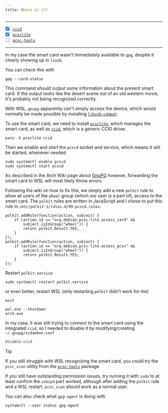 ```yaml
---
title: Where is it?
---
```


---

- [x] [`ccid`](https://archlinux.org/packages/extra/x86_64/ccid/)
- [x] [`pcsclite`](https://archlinux.org/packages/extra/x86_64/pcsclite/)
- [ ] [`pcsc-tools`](https://archlinux.org/packages/extra/x86_64/pcsc-tools/)

---

In my case the smart card wasn't immediately available to `gpg`,
despite it clearly showing up in `lsusb`.

You can check this with

```bash,nolang,icon=.fa.fa-terminal
gpg --card-status
```

This command _should_ output some information about the present smart card.
If the output looks like the desert scene out of an old western movie,
it's probably not being recognized correctly.

With WSL, `gnupg` apparently can't simply access the device,
which would normally be made possible by installing [`libusb-compat`](https://archlinux.org/packages/extra/x86_64/libusb-compat/).

To use the smart card, we need to install [`pcsclite`](https://archlinux.org/packages/extra/x86_64/pcsclite/),
which manages the smart card, as well as [`ccid`](https://archlinux.org/packages/extra/x86_64/ccid/),
which is a generic CCID driver.

```bash,nolang,icon=.fa.fa-terminal
paru -S pcsclite ccid
```

Then we _enable_ and _start_ the `pcscd` socket and service,
which means it will be started, whenever needed

```bash,nolang,icon=.fa.fa-terminal
sudo systemctl enable pcscd
sudo systemctl start pcscd
```

As described in the Arch Wiki page about
[GnuPG](https://wiki.archlinux.org/title/GnuPG#Using_a_smart_card_on_a_remote_client) however,
forwarding the smart card to WSL will most likely throw errors.

Following the wiki on how to fix this, we simply add a new `polkit` rule to allow all users of the `wheel` group
(which our user is a part of), access to the smart card.
The `polkit` rules are written in JavaScript and I chose to put this rule in `/etc/polkit-1/rules.d/99-pcscd.rules`.

```js,lang=JavaScript,icon=.devicon-javascript-plain,filepath=/etc/polkit-1/rules.d/99-pcscd.rules
polkit.addRule(function(action, subject) {
    if (action.id == "org.debian.pcsc-lite.access_card" &&
        subject.isInGroup("wheel")) {
        return polkit.Result.YES;
    }
});
polkit.addRule(function(action, subject) {
    if (action.id == "org.debian.pcsc-lite.access_pcsc" &&
        subject.isInGroup("wheel")) {
        return polkit.Result.YES;
    }
});
```

Restart `polkit.service`

```bash,nolang,icon=.fa.fa-terminal
sudo systemctl restart polkit.service
```

or even better, restart WSL (only restarting `polkit` didn't work for me)

```bash,nolang,icon=.fa.fa-terminal
exit
```

```powershell,lang=PowerShell,icon=.devicon-powershell-plain
wsl.exe --shutdown
arch.exe
```

In my case, it was still trying to connect to the smart card using the integrated `ccid`,
so I needed to disable it by modifying/creating `~/.gnupg/scdaemon.conf`

```txt,nolang,icon=.fa.fa-file-text-o,filepath=~/.gnupg/scdaemon.conf
disable-ccid
```

> [!TIP]
> If you still struggle with WSL recognizing the smart card,
> you could try the `pcsc_scan` utility from the [`pcsc-tools`](https://archlinux.org/packages/extra/x86_64/pcsc-tools/) package.
>
> If you still have outstanding permission issues, try running it with `sudo`
> to at least confirm the `usbipd` part worked, although after adding the
> `polkit` rule and a WSL restart, `pcsc_scan` should work as a normal user.
>
> You can also check what `gpg-agent` is doing with
>
> ```bash,nolang,icon=.fa.fa-terminal
> systemctl --user status gpg-agent
> ```
